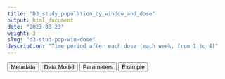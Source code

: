```yaml
---
title: "D3_study_population_by_window_and_dose"
output: html_document
date: "2023-08-23"
weight: 3
slug: "d3-stud-pop-win-dose"
description: "Time period after each dose (each week, from 1 to 4)"
---
```


<script src="/rmarkdown-libs/core-js/shim.min.js"></script>
<script src="/rmarkdown-libs/react/react.min.js"></script>
<script src="/rmarkdown-libs/react/react-dom.min.js"></script>
<script src="/rmarkdown-libs/reactwidget/react-tools.js"></script>
<script src="/rmarkdown-libs/htmlwidgets/htmlwidgets.js"></script>
<link href="/rmarkdown-libs/reactable/reactable.css" rel="stylesheet" />
<script src="/rmarkdown-libs/reactable-binding/reactable.js"></script>
<div class="tab">
<button class="tablinks" onclick="openCity(event, &#39;Metadata&#39;)" id="defaultOpen">Metadata</button>
<button class="tablinks" onclick="openCity(event, &#39;Data Model&#39;)">Data Model</button>
<button class="tablinks" onclick="openCity(event, &#39;Parameters&#39;)">Parameters</button>
<button class="tablinks" onclick="openCity(event, &#39;Example&#39;)">Example</button>
</div>
<div id="Metadata" class="tabcontent">
<div id="htmlwidget-1" class="reactable html-widget " style="width:auto;height:600px;"></div>
<script type="application/json" data-for="htmlwidget-1">{"x":{"tag":{"name":"Reactable","attribs":{"data":{"medatata_name":["Name of the dataset","Content of the dataset","Unit of observation","Dataset where the list of UoOs is fully listed and with 1 record per UoO","How many observations per UoO","Variables capturing the UoO","Primary key","Parameters",null,null,null,null,null,null,null,null,null,null,null,null],"metadata_content":["D3_study_population_by_window_and_dose","time period after each dose (each week, from 1 to 4)","doses administered to persons in the study cohort",null,"<=4","person_id dose period",null,null,null,null,null,null,null,null,null,null,null,null,null,null]},"columns":[{"id":"medatata_name","name":"medatata_name","type":"character"},{"id":"metadata_content","name":"metadata_content","type":"character"}],"sortable":false,"searchable":true,"pagination":false,"highlight":true,"bordered":true,"striped":true,"style":{"maxWidth":1800},"height":"600px","dataKey":"538197ee71d5484a1855c42affad1d10"},"children":[]},"class":"reactR_markup"},"evals":[],"jsHooks":[]}</script>
</div>
<div id="Data Model" class="tabcontent">
<div id="htmlwidget-2" class="reactable html-widget " style="width:auto;height:600px;"></div>
<script type="application/json" data-for="htmlwidget-2">{"x":{"tag":{"name":"Reactable","attribs":{"data":{"VarName":["person_id","sex","date_of_birth","dose","period","start_date_of_period","end_date_of_period","type_vax",null,null,null,null,null,null,null,null,null,null,null,null],"Description":["person identified","sex at instance creation","date of birth","number of last dose","(weekly) window after this dose","start sate of this window","end date of this window","manufacturer",null,null,null,null,null,null,null,null,null,null,null,null],"Format":["character","character","date","int",null,null,null,null,null,null,null,null,null,null,null,null,null,null,null,null],"Vocabulary":[null,"M\r\nF\r\nU\r\nO",null,"1 2 3 4","0-6\r\n7-13\r\n14-20\r\n21-27",null,null,"pfizer astrazeneca moderna janssen novavax",null,null,null,null,null,null,null,null,null,null,null,null],"Parameters":[null,null,null,null,null,null,null,null,null,null,null,null,null,null,null,null,null,null,null,null],"Notes and examples":[null,null,null,null,null,null,null,null,null,null,null,null,null,null,null,null,null,null,null,null],"Source tables and variables":[null,null,null,null,null,null,null,null,null,null,null,null,null,null,null,null,null,null,null,null],"Retrieved":["yes","yes","yes","yes","yes",null,null,"yes",null,null,null,null,null,null,null,null,null,null,null,null],"Calculated":[null,null,null,null,null,"yes","yes",null,null,null,null,null,null,null,null,null,null,null,null,null],"Algorithm_id":[null,null,null,null,null,null,null,null,null,null,null,null,null,null,null,null,null,null,null,null],"Rule":[null,null,null,null,null,null,null,null,null,null,null,null,null,null,null,null,null,null,null,null]},"columns":[{"id":"VarName","name":"VarName","type":"character"},{"id":"Description","name":"Description","type":"character"},{"id":"Format","name":"Format","type":"character"},{"id":"Vocabulary","name":"Vocabulary","type":"character"},{"id":"Parameters","name":"Parameters","type":"logical"},{"id":"Notes and examples","name":"Notes and examples","type":"logical"},{"id":"Source tables and variables","name":"Source tables and variables","type":"logical"},{"id":"Retrieved","name":"Retrieved","type":"character"},{"id":"Calculated","name":"Calculated","type":"character"},{"id":"Algorithm_id","name":"Algorithm_id","type":"logical"},{"id":"Rule","name":"Rule","type":"logical"}],"sortable":false,"searchable":true,"pagination":false,"highlight":true,"bordered":true,"striped":true,"style":{"maxWidth":1800},"height":"600px","dataKey":"37e9583e1f30a4add074a10fe288aeb0"},"children":[]},"class":"reactR_markup"},"evals":[],"jsHooks":[]}</script>
</div>
<div id="Parameters" class="tabcontent">
<div id="htmlwidget-3" class="reactable html-widget " style="width:auto;height:600px;"></div>
<script type="application/json" data-for="htmlwidget-3">{"x":{"tag":{"name":"Reactable","attribs":{"data":{"parameter in the variable name":[null,null,null,null,null,null,null,null,null,null,null,null,null,null,null,null,null,null,null,null],"values":[null,null,null,null,null,null,null,null,null,null,null,null,null,null,null,null,null,null,null,null]},"columns":[{"id":"parameter in the variable name","name":"parameter in the variable name","type":"logical"},{"id":"values","name":"values","type":"logical"}],"sortable":false,"searchable":true,"pagination":false,"highlight":true,"bordered":true,"striped":true,"style":{"maxWidth":1800},"height":"600px","dataKey":"fc543f9a0b65a99243f90fa626644c0a"},"children":[]},"class":"reactR_markup"},"evals":[],"jsHooks":[]}</script>
</div>
<div id="Example" class="tabcontent">
<div id="htmlwidget-4" class="reactable html-widget " style="width:auto;height:600px;"></div>
<script type="application/json" data-for="htmlwidget-4">{"x":{"tag":{"name":"Reactable","attribs":{"data":{"person_id":["P0001","P0004","P0010","P0013","P0014","P0015","P0016","P0018","P0020","P0021","P0022","P0024","P0030","P0031","P0033","P0035","P0036","P0038","P0041","P0045"],"sex":["F","F","F","F","M","F","M","F","F","F","F","M","F","M","M","F","M","M","M","F"],"date_of_birth":["1968-01-15T00:00:00Z","1943-12-13T00:00:00Z","1969-01-04T00:00:00Z","1970-01-28T00:00:00Z","1942-10-25T00:00:00Z","1964-03-14T00:00:00Z","1993-07-21T00:00:00Z","1961-04-21T00:00:00Z","1945-05-28T00:00:00Z","1956-03-11T00:00:00Z","1970-08-05T00:00:00Z","1953-08-14T00:00:00Z","1938-02-21T00:00:00Z","1968-07-07T00:00:00Z","1928-01-11T00:00:00Z","1985-01-26T00:00:00Z","1952-07-10T00:00:00Z","1980-12-25T00:00:00Z","1937-05-16T00:00:00Z","1929-02-22T00:00:00Z"],"dose":[1,1,1,1,1,1,1,1,1,1,1,1,1,1,1,1,1,1,1,1],"type_vax":["pfizer","astrazeneca","pfizer","pfizer","pfizer","pfizer","astrazeneca","pfizer","astrazeneca","pfizer","pfizer","pfizer","pfizer","pfizer","pfizer","pfizer","pfizer","moderna","pfizer","pfizer"],"period":["0-6","0-6","0-6","0-6","0-6","0-6","0-6","0-6","0-6","0-6","0-6","0-6","0-6","0-6","0-6","0-6","0-6","0-6","0-6","0-6"],"start_date_of_period":["2021-01-01T00:00:00Z","2021-05-02T00:00:00Z","2021-05-21T00:00:00Z","2021-05-22T00:00:00Z","2021-04-18T00:00:00Z","2021-05-15T00:00:00Z","2021-04-10T00:00:00Z","2021-06-13T00:00:00Z","2021-04-02T00:00:00Z","2021-06-09T00:00:00Z","2021-01-09T00:00:00Z","2021-01-13T00:00:00Z","2021-03-09T00:00:00Z","2021-06-12T00:00:00Z","2021-01-14T00:00:00Z","2021-06-12T00:00:00Z","2021-05-21T00:00:00Z","2021-06-19T00:00:00Z","2021-04-10T00:00:00Z","2021-04-13T00:00:00Z"],"end_date_of_period":["2021-01-07T00:00:00Z","2021-05-08T00:00:00Z","2021-05-27T00:00:00Z","2021-05-28T00:00:00Z","2021-04-24T00:00:00Z","2021-05-21T00:00:00Z","2021-04-16T00:00:00Z","2021-06-19T00:00:00Z","2021-04-08T00:00:00Z","2021-06-15T00:00:00Z","2021-01-15T00:00:00Z","2021-01-19T00:00:00Z","2021-03-15T00:00:00Z","2021-06-18T00:00:00Z","2021-01-20T00:00:00Z","2021-06-18T00:00:00Z","2021-05-27T00:00:00Z","2021-06-25T00:00:00Z","2021-04-16T00:00:00Z","2021-04-19T00:00:00Z"]},"columns":[{"id":"person_id","name":"person_id","type":"character"},{"id":"sex","name":"sex","type":"character"},{"id":"date_of_birth","name":"date_of_birth","type":"Date"},{"id":"dose","name":"dose","type":"numeric"},{"id":"type_vax","name":"type_vax","type":"character"},{"id":"period","name":"period","type":"character"},{"id":"start_date_of_period","name":"start_date_of_period","type":"Date"},{"id":"end_date_of_period","name":"end_date_of_period","type":"Date"}],"sortable":false,"searchable":true,"pagination":false,"highlight":true,"bordered":true,"striped":true,"style":{"maxWidth":1800},"height":"600px","dataKey":"f95146e1e7217cda2e929e501d3365cd"},"children":[]},"class":"reactR_markup"},"evals":[],"jsHooks":[]}</script>
</div>
